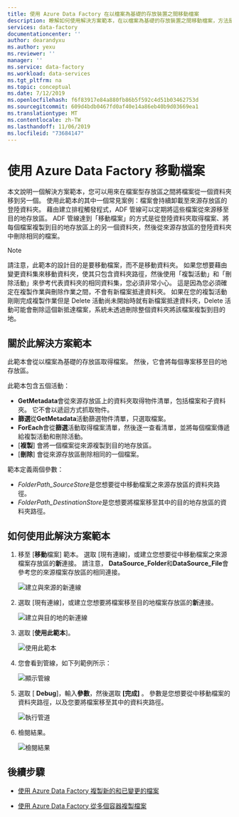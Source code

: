 ```yaml
---
title: 使用 Azure Data Factory 在以檔案為基礎的存放裝置之間移動檔案
description: 瞭解如何使用解決方案範本，在以檔案為基礎的存放裝置之間移動檔案，方法是使用 Azure Data Factory。
services: data-factory
documentationcenter: ''
author: dearandyxu
ms.author: yexu
ms.reviewer: ''
manager: ''
ms.service: data-factory
ms.workload: data-services
ms.tgt_pltfrm: na
ms.topic: conceptual
ms.date: 7/12/2019
ms.openlocfilehash: f6f83917e84a880fb86b5f592c4d51b03462753d
ms.sourcegitcommit: 609d4bdb0467fd0af40e14a86eb40b9d03669ea1
ms.translationtype: MT
ms.contentlocale: zh-TW
ms.lasthandoff: 11/06/2019
ms.locfileid: "73684147"
---
```

# <a name="move-files-with-azure-data-factory"></a>使用 Azure Data Factory 移動檔案

本文說明一個解決方案範本，您可以用來在檔案型存放區之間將檔案從一個資料夾移到另一個。 使用此範本的其中一個常見案例：檔案會持續卸載至來源存放區的登陸資料夾。 藉由建立排程觸發程式，ADF 管線可以定期將這些檔案從來源移至目的地存放區。  ADF 管線達到「移動檔案」的方式是從登陸資料夾取得檔案、將每個檔案複製到目的地存放區上的另一個資料夾，然後從來源存放區的登陸資料夾中刪除相同的檔案。

> [!NOTE]
> 請注意，此範本的設計目的是要移動檔案，而不是移動資料夾。  如果您想要藉由變更資料集來移動資料夾，使其只包含資料夾路徑，然後使用「複製活動」和「刪除活動」來參考代表資料夾的相同資料集，您必須非常小心。 這是因為您必須確定在複製作業與刪除作業之間，不會有新檔案抵達資料夾。 如果在您的複製活動剛剛完成複製作業但是 Delete 活動尚未開始時就有新檔案抵達資料夾，Delete 活動可能會刪除這個新抵達檔案，系統未透過刪除整個資料夾將該檔案複製到目的地。

## <a name="about-this-solution-template"></a>關於此解決方案範本

此範本會從以檔案為基礎的存放區取得檔案。 然後，它會將每個專案移至目的地存放區。

此範本包含五個活動：
- **GetMetadata**會從來源存放區上的資料夾取得物件清單，包括檔案和子資料夾。 它不會以遞迴方式抓取物件。 
- **篩選**從**GetMetadata**活動篩選物件清單，只選取檔案。 
- **ForEach**會從**篩選**活動取得檔案清單，然後逐一查看清單，並將每個檔案傳遞給複製活動和刪除活動。
- [**複製**] 會將一個檔案從來源複製到目的地存放區。
- [**刪除**] 會從來源存放區刪除相同的一個檔案。

範本定義兩個參數：
- *FolderPath_SourceStore*是您想要從中移動檔案之來源存放區的資料夾路徑。 
- *FolderPath_DestinationStore*是您想要將檔案移至其中的目的地存放區的資料夾路徑。 

## <a name="how-to-use-this-solution-template"></a>如何使用此解決方案範本

1. 移至 [**移動**檔案] 範本。 選取 [現有連線]，或建立您想要從中移動檔案之來源檔案存放區的**新**連接。 請注意， **DataSource_Folder**和**DataSource_File**會參考您的來源檔案存放區的相同連接。

    ![建立與來源的新連線](media/solution-template-move-files/move-files1.png)

2. 選取 [現有連線]，或建立您想要將檔案移至目的地檔案存放區的**新**連接。

    ![建立與目的地的新連線](media/solution-template-move-files/move-files2.png)

3. 選取 [**使用此範本**]。

    ![使用此範本](media/solution-template-move-files/move-files3.png)
    
4. 您會看到管線，如下列範例所示：

    ![顯示管線](media/solution-template-move-files/move-files4.png)

5. 選取 [ **Debug**]，輸入**參數**，然後選取 **[完成]** 。   參數是您想要從中移動檔案的資料夾路徑，以及您要將檔案移至其中的資料夾路徑。 

    ![執行管道](media/solution-template-move-files/move-files5.png)

6. 檢閱結果。

    ![檢閱結果](media/solution-template-move-files/move-files6.png)

## <a name="next-steps"></a>後續步驟

- [使用 Azure Data Factory 複製新的和已變更的檔案](solution-template-copy-new-files-lastmodifieddate.md)

- [使用 Azure Data Factory 從多個容器複製檔案](solution-template-copy-files-multiple-containers.md)